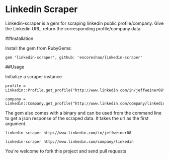 Linkedin Scraper
================

Linkedin-scraper is a gem for scraping linkedin public profile/company.
Give the Linkedin URL, return the corresponding profile/company data


##Installation

Install the gem from RubyGems:

    gem 'linkedin-scraper', github: 'encoreshao/linkedin-scraper'

##Usage


Initialize a scraper instance

    profile = Linkedin::Profile.get_profile("http://www.linkedin.com/in/jeffweiner08")

    company = Linkedin::Company.get_profile("http://www.linkedin.com/company/linkedin")


The gem also comes with a binary and can be used from the command line to get a json response of the scraped data. It takes the url as the first argument.

    linkedin-scraper http://www.linkedin.com/in/jeffweiner08

    linkedin-scraper http://www.linkedin.com/company/linkedin

You're welcome to fork this project and send pull requests
